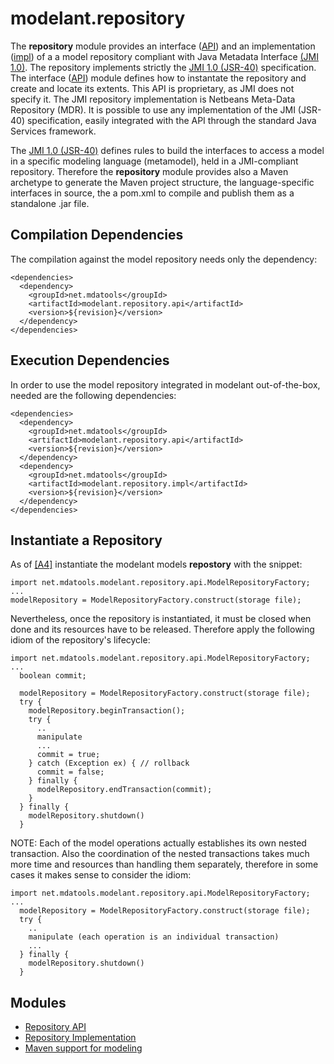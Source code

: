 modelant.repository
===================

The **repository** module provides an interface ([API](modelant.repository.api/index.html)) and an implementation ([impl](modelant.repository.impl/index.html)) of a a model repository compliant with Java Metadata Interface [(JMI 1.0)](https://jcp.org/en/jsr/detail?id=40). The repository implements strictly the [JMI 1.0 (JSR-40)](https://jcp.org/en/jsr/detail?id=40) specification. The interface ([API](modelant.repository.api/index.html)) module defines how to instantate the repository and create and locate its extents. This API is proprietary, as JMI does not specify it. The JMI repository implementation is Netbeans Meta-Data Repository (MDR). It is possible to use any implementation of the JMI (JSR-40) specification, easily integrated with the API through the standard Java Services framework.

The [JMI 1.0 (JSR-40)](https://jcp.org/en/jsr/detail?id=40) defines rules to build the interfaces to access a model in a specific modeling language (metamodel), held in a JMI-compliant repository. Therefore the **repository** module provides also a Maven archetype to generate the Maven project structure, the language-specific interfaces in source, the a pom.xml to compile and publish them as a standalone .jar file.

<!-- MACRO{toc} -->

Compilation Dependencies
------------------------
The compilation against the model repository needs only the dependency:

```
<dependencies>
  <dependency>
    <groupId>net.mdatools</groupId>
    <artifactId>modelant.repository.api</artifactId>
    <version>${revision}</version>
  </dependency>
</dependencies>
```

Execution Dependencies
----------------------
In order to use the model repository integrated in modelant out-of-the-box, needed are the following dependencies:

```
<dependencies>
  <dependency>
    <groupId>net.mdatools</groupId>
    <artifactId>modelant.repository.api</artifactId>
    <version>${revision}</version>
  </dependency>
  <dependency>
    <groupId>net.mdatools</groupId>
    <artifactId>modelant.repository.impl</artifactId>
    <version>${revision}</version>
  </dependency>
</dependencies>
```

Instantiate a Repository
------------------------

As of [\[A4\]](../architecture.html) instantiate the modelant models **repostory** with the snippet:

```
import net.mdatools.modelant.repository.api.ModelRepositoryFactory;
...
modelRepository = ModelRepositoryFactory.construct(storage file);
```
Nevertheless, once the repository is instantiated, it must be closed when done and its resources have to be released. Therefore apply the following idiom of the repository's lifecycle:

```
import net.mdatools.modelant.repository.api.ModelRepositoryFactory;
...
  boolean commit;

  modelRepository = ModelRepositoryFactory.construct(storage file);
  try {
    modelRepository.beginTransaction();
    try {
      ..
      manipulate
      ...
      commit = true;
    } catch (Exception ex) { // rollback
      commit = false;
    } finally {
      modelRepository.endTransaction(commit);
    }
  } finally {
    modelRepository.shutdown()
  }
```

NOTE: Each of the model operations actually establishes its own nested transaction. Also the coordination of the nested transactions takes much more time and resources than handling them separately, therefore in some cases it makes sense to consider the idiom:

```
import net.mdatools.modelant.repository.api.ModelRepositoryFactory;
...
  modelRepository = ModelRepositoryFactory.construct(storage file);
  try {
    ..
    manipulate (each operation is an individual transaction)
    ...
  } finally {
    modelRepository.shutdown()
  }
```


Modules
-------

* [Repository API](modelant.repository.api/index.html)
* [Repository Implementation](modelant.repository.impl/index.html)
* [Maven support for modeling](modelant.repository.maven/index.html)